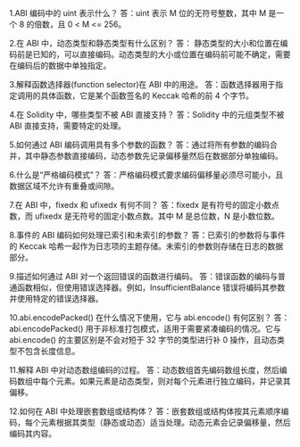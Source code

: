 1.ABI 编码中的 uint<M> 表示什么？
  答：uint<M> 表示 M 位的无符号整数，其中 M 是一个 8 的倍数，且 0 < M <= 256。

2.在 ABI 中，动态类型和静态类型有什么区别？
  答： 静态类型的大小和位置在编码前是已知的，可以直接编码。动态类型的大小或位置在编码前可能不确定，需要在编码后的数据中单独指定。

3.解释函数选择器(function selector)在 ABI 中的用途。
  答：函数选择器用于指定调用的具体函数，它是某个函数签名的 Keccak 哈希的前 4 个字节。

4.在 Solidity 中，哪些类型不被 ABI 直接支持？
  答：Solidity 中的元组类型不被 ABI 直接支持，需要特定的处理。

5.如何通过 ABI 编码调用具有多个参数的函数？
  答：通过将所有参数的编码合并，其中静态参数直接编码，动态参数先记录偏移量然后在数据部分单独编码。

6.什么是“严格编码模式”？
  答：严格编码模式要求编码偏移量必须尽可能小，且数据区域不允许有重叠或间隙。

7.在 ABI 中，fixed<M>x<N> 和 ufixed<M>x<N> 有何不同？
  答：fixed<M>x<N> 是有符号的固定小数点数，而 ufixed<M>x<N> 是无符号的固定小数点数。其中 M 是总位数，N 是小数位数。

8.事件的 ABI 编码如何处理已索引和未索引的参数？
  答：已索引的参数将与事件的 Keccak 哈希一起作为日志项的主题存储。未索引的参数则存储在日志的数据部分。

9.描述如何通过 ABI 对一个返回错误的函数进行编码。
  答：错误函数的编码与普通函数相似，但使用错误选择器。例如，InsufficientBalance 错误将编码其参数并使用特定的错误选择器。

10.abi.encodePacked() 在什么情况下使用，它与 abi.encode() 有何区别？
  答：abi.encodePacked() 用于非标准打包模式，适用于需要紧凑编码的情况。它与 abi.encode() 的主要区别是不会对短于 32 字节的类型进行补 0 操作，且动态类型不包含长度信息。

11.解释 ABI 中对动态数组编码的过程。
  答：动态数组首先编码数组长度，然后编码数组中每个元素。如果元素是动态类型，则对每个元素进行独立编码，并记录其偏移。

12.如何在 ABI 中处理嵌套数组或结构体？
  答：嵌套数组或结构体按其元素顺序编码，每个元素根据其类型（静态或动态）适当处理。动态元素会记录偏移量，然后编码其内容。

